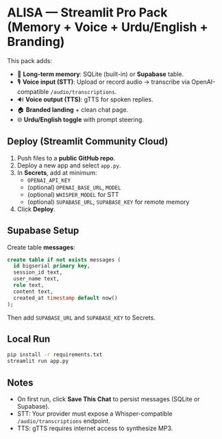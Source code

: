 
# ALISA — Streamlit Pro Pack (Memory + Voice + Urdu/English + Branding)

This pack adds:
- 🧠 **Long-term memory**: SQLite (built-in) or **Supabase** table.
- 🎙️ **Voice input (STT)**: Upload or record audio → transcribe via OpenAI-compatible `/audio/transcriptions`.
- 🔊 **Voice output (TTS)**: gTTS for spoken replies.
- 🏠 **Branded landing** + clean chat page.
- 🌐 **Urdu/English toggle** with prompt steering.

## Deploy (Streamlit Community Cloud)
1. Push files to a **public GitHub repo**.
2. Deploy a new app and select `app.py`.
3. In **Secrets**, add at minimum:
   - `OPENAI_API_KEY`
   - (optional) `OPENAI_BASE_URL`, `MODEL`
   - (optional) `WHISPER_MODEL` for STT
   - (optional) `SUPABASE_URL`, `SUPABASE_KEY` for remote memory
4. Click **Deploy**.

## Supabase Setup
Create table **messages**:
```sql
create table if not exists messages (
  id bigserial primary key,
  session_id text,
  user_name text,
  role text,
  content text,
  created_at timestamp default now()
);
```
Then add `SUPABASE_URL` and `SUPABASE_KEY` to Secrets.

## Local Run
```bash
pip install -r requirements.txt
streamlit run app.py
```

## Notes
- On first run, click **Save This Chat** to persist messages (SQLite or Supabase).
- STT: Your provider must expose a Whisper-compatible `/audio/transcriptions` endpoint.
- TTS: gTTS requires internet access to synthesize MP3.
